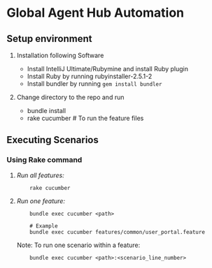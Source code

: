 # Global Agent Hub Automation

## Setup environment

1) Installation following Software
    * Install IntelliJ Ultimate/Rubymine and install Ruby plugin
    * Install Ruby by running rubyinstaller-2.5.1-2
    * Install bundler by running `gem install bundler`    

2) Change directory to the repo and run
    * bundle install
    * rake cucumber # To run the feature files

## Executing Scenarios

### Using Rake command

1) *Run all features:*
    ````
        rake cucumber
    ````

2) *Run one feature:*
    ````
        bundle exec cucumber <path>

        # Example
        bundle exec cucumber features/common/user_portal.feature
    ````

    Note: To run one scenario within a feature:
    ````
        bundle exec cucumber <path>:<scenario_line_number>
    ````